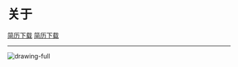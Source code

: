 # 关于

[简历下载](http://jianguoyun.com/p/DcZ-xZYQpqHdBRiJ9g0)
[简历下载](ref/清华大学_电子工程_张凯.pdf)

---

![drawing-full](img/cv.png)
